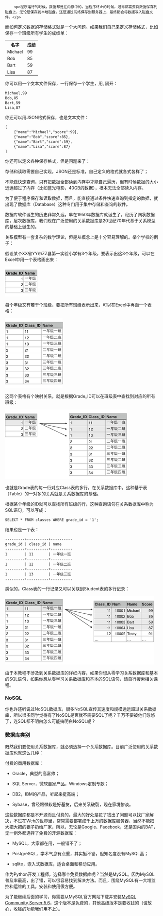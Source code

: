 ﻿
        <p>程序运行的时候，数据都是在内存中的。当程序终止的时候，通常都需要将数据保存到磁盘上，无论是保存到本地磁盘，还是通过网络保存到服务器上，最终都会将数据写入磁盘文件。</p>
<p>而如何定义数据的存储格式就是一个大问题。如果我们自己来定义存储格式，比如保存一个班级所有学生的成绩单：</p>
<table class="uk-table">
<tr><th>名字</th><th>成绩</th></tr>
<tr><td>Michael</td><td>99</td></tr>
<tr><td>Bob</td><td>85</td></tr>
<tr><td>Bart</td><td>59</td></tr>
<tr><td>Lisa</td><td>87</td></tr>
</table>

<p>你可以用一个文本文件保存，一行保存一个学生，用<code>,</code>隔开：</p>
<pre><code>Michael,99
Bob,85
Bart,59
Lisa,87
</code></pre><p>你还可以用JSON格式保存，也是文本文件：</p>
<pre><code>[
    {&quot;name&quot;:&quot;Michael&quot;,&quot;score&quot;:99},
    {&quot;name&quot;:&quot;Bob&quot;,&quot;score&quot;:85},
    {&quot;name&quot;:&quot;Bart&quot;,&quot;score&quot;:59},
    {&quot;name&quot;:&quot;Lisa&quot;,&quot;score&quot;:87}
]
</code></pre><p>你还可以定义各种保存格式，但是问题来了：</p>
<p>存储和读取需要自己实现，JSON还是标准，自己定义的格式就各式各样了；</p>
<p>不能做快速查询，只有把数据全部读到内存中才能自己遍历，但有时候数据的大小远远超过了内存（比如蓝光电影，40GB的数据），根本无法全部读入内存。</p>
<p>为了便于程序保存和读取数据，而且，能直接通过条件快速查询到指定的数据，就出现了数据库（Database）这种专门用于集中存储和查询的软件。</p>
<p>数据库软件诞生的历史非常久远，早在1950年数据库就诞生了。经历了网状数据库，层次数据库，我们现在广泛使用的关系数据库是20世纪70年代基于关系模型的基础上诞生的。</p>
<p>关系模型有一套复杂的数学理论，但是从概念上是十分容易理解的。举个学校的例子：</p>
<p>假设某个XX省YY市ZZ县第一实验小学有3个年级，要表示出这3个年级，可以在Excel中用一个表格画出来：</p>
<p><img src="../files/attachments/001398086641919935cabfda92c4152831892dcea5a4fa0000/0.jpg" alt="grade"></p>
<p>每个年级又有若干个班级，要把所有班级表示出来，可以在Excel中再画一个表格：</p>
<p><img src="../files/attachments/001398086656928fdad4552b9364589b2dfdfaf9f37f5af000/0.jpg" alt="class"></p>
<p>这两个表格有个映射关系，就是根据Grade_ID可以在班级表中查找到对应的所有班级：</p>
<p><img src="../files/attachments/0013980867129633e8a2b06f258435cbf6b585360fe078b000/0.jpg" alt="grade-classes"></p>
<p>也就是Grade表的每一行对应Class表的多行，在关系数据库中，这种基于表（Table）的一对多的关系就是关系数据库的基础。</p>
<p>根据某个年级的ID就可以查找所有班级的行，这种查询语句在关系数据库中称为SQL语句，可以写成：</p>
<pre><code>SELECT * FROM classes WHERE grade_id = &#39;1&#39;;
</code></pre><p>结果也是一个表：</p>
<pre><code>---------+----------+----------
grade_id | class_id | name
---------+----------+----------
1        | 11       | 一年级一班
---------+----------+----------
1        | 12       | 一年级二班
---------+----------+----------
1        | 13       | 一年级三班
---------+----------+----------
</code></pre><p>类似的，Class表的一行记录又可以关联到Student表的多行记录：</p>
<p><img src="../files/attachments/001398086848421dd1e6eefa1284ab3885d219b81da7e13000/0.jpg" alt="class-students"></p>
<p>由于本教程不涉及到关系数据库的详细内容，如果你想从零学习关系数据库和基本的SQL语句，如果你想从零学习关系数据库和基本的SQL语句，请自行搜索相关课程。</p>
<h3 id="nosql">NoSQL</h3>
<p>你也许还听说过NoSQL数据库，很多NoSQL宣传其速度和规模远远超过关系数据库，所以很多同学觉得有了NoSQL是否就不需要SQL了呢？千万不要被他们忽悠了，连SQL都不明白怎么可能搞明白NoSQL呢？</p>
<h3 id="-">数据库类别</h3>
<p>既然我们要使用关系数据库，就必须选择一个关系数据库。目前广泛使用的关系数据库也就这么几种：</p>
<p>付费的商用数据库：</p>
<ul>
<li><p>Oracle，典型的高富帅；</p>
</li>
<li><p>SQL Server，微软自家产品，Windows定制专款；</p>
</li>
<li><p>DB2，IBM的产品，听起来挺高端；</p>
</li>
<li><p>Sybase，曾经跟微软是好基友，后来关系破裂，现在家境惨淡。</p>
</li>
</ul>
<p>这些数据库都是不开源而且付费的，最大的好处是花了钱出了问题可以找厂家解决，不过在Web的世界里，常常需要部署成千上万的数据库服务器，当然不能把大把大把的银子扔给厂家，所以，无论是Google、Facebook，还是国内的BAT，无一例外都选择了免费的开源数据库：</p>
<ul>
<li><p>MySQL，大家都在用，一般错不了；</p>
</li>
<li><p>PostgreSQL，学术气息有点重，其实挺不错，但知名度没有MySQL高；</p>
</li>
<li><p>sqlite，嵌入式数据库，适合桌面和移动应用。</p>
</li>
</ul>
<p>作为Python开发工程师，选择哪个免费数据库呢？当然是MySQL。因为MySQL普及率最高，出了错，可以很容易找到解决方法。而且，围绕MySQL有一大堆监控和运维的工具，安装和使用很方便。</p>
<p>为了能继续后面的学习，你需要从MySQL官方网站下载并安装<a href="http://dev.mysql.com/downloads/mysql/">MySQL Community Server 5.6</a>，这个版本是免费的，其他高级版本是要收钱的（请放心，收钱的功能我们用不上）。</p>

    
